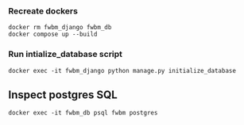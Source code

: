 ### Recreate dockers
```
docker rm fwbm_django fwbm_db
docker compose up --build
```

### Run intialize_database script
```
docker exec -it fwbm_django python manage.py initialize_database
```

## Inspect postgres SQL
```
docker exec -it fwbm_db psql fwbm postgres
```
